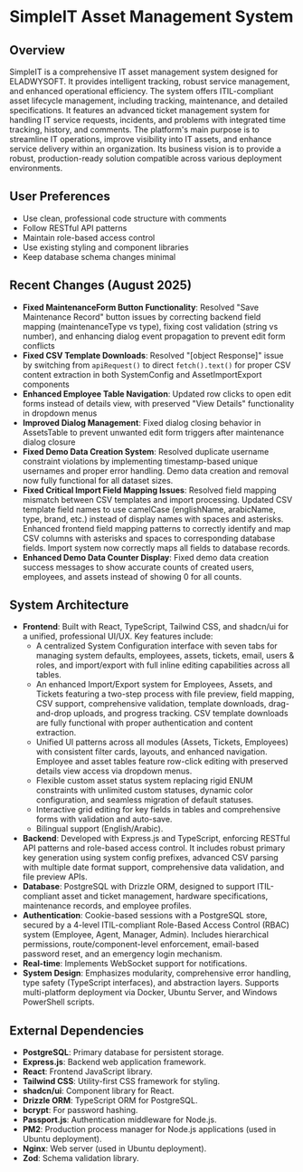 # SimpleIT Asset Management System

## Overview
SimpleIT is a comprehensive IT asset management system designed for ELADWYSOFT. It provides intelligent tracking, robust service management, and enhanced operational efficiency. The system offers ITIL-compliant asset lifecycle management, including tracking, maintenance, and detailed specifications. It features an advanced ticket management system for handling IT service requests, incidents, and problems with integrated time tracking, history, and comments. The platform's main purpose is to streamline IT operations, improve visibility into IT assets, and enhance service delivery within an organization. Its business vision is to provide a robust, production-ready solution compatible across various deployment environments.

## User Preferences
- Use clean, professional code structure with comments
- Follow RESTful API patterns
- Maintain role-based access control
- Use existing styling and component libraries
- Keep database schema changes minimal

## Recent Changes (August 2025)
- **Fixed MaintenanceForm Button Functionality**: Resolved "Save Maintenance Record" button issues by correcting backend field mapping (maintenanceType vs type), fixing cost validation (string vs number), and enhancing dialog event propagation to prevent edit form conflicts
- **Fixed CSV Template Downloads**: Resolved "[object Response]" issue by switching from `apiRequest()` to direct `fetch().text()` for proper CSV content extraction in both SystemConfig and AssetImportExport components
- **Enhanced Employee Table Navigation**: Updated row clicks to open edit forms instead of details view, with preserved "View Details" functionality in dropdown menus
- **Improved Dialog Management**: Fixed dialog closing behavior in AssetsTable to prevent unwanted edit form triggers after maintenance dialog closure
- **Fixed Demo Data Creation System**: Resolved duplicate username constraint violations by implementing timestamp-based unique usernames and proper error handling. Demo data creation and removal now fully functional for all dataset sizes.
- **Fixed Critical Import Field Mapping Issues**: Resolved field mapping mismatch between CSV templates and import processing. Updated CSV template field names to use camelCase (englishName, arabicName, type, brand, etc.) instead of display names with spaces and asterisks. Enhanced frontend field mapping patterns to correctly identify and map CSV columns with asterisks and spaces to corresponding database fields. Import system now correctly maps all fields to database records.
- **Enhanced Demo Data Counter Display**: Fixed demo data creation success messages to show accurate counts of created users, employees, and assets instead of showing 0 for all counts.

## System Architecture
- **Frontend**: Built with React, TypeScript, Tailwind CSS, and shadcn/ui for a unified, professional UI/UX. Key features include:
    - A centralized System Configuration interface with seven tabs for managing system defaults, employees, assets, tickets, email, users & roles, and import/export with full inline editing capabilities across all tables.
    - An enhanced Import/Export system for Employees, Assets, and Tickets featuring a two-step process with file preview, field mapping, CSV support, comprehensive validation, template downloads, drag-and-drop uploads, and progress tracking. CSV template downloads are fully functional with proper authentication and content extraction.
    - Unified UI patterns across all modules (Assets, Tickets, Employees) with consistent filter cards, layouts, and enhanced navigation. Employee and asset tables feature row-click editing with preserved details view access via dropdown menus.
    - Flexible custom asset status system replacing rigid ENUM constraints with unlimited custom statuses, dynamic color configuration, and seamless migration of default statuses.
    - Interactive grid editing for key fields in tables and comprehensive forms with validation and auto-save.
    - Bilingual support (English/Arabic).
- **Backend**: Developed with Express.js and TypeScript, enforcing RESTful API patterns and role-based access control. It includes robust primary key generation using system config prefixes, advanced CSV parsing with multiple date format support, comprehensive data validation, and file preview APIs.
- **Database**: PostgreSQL with Drizzle ORM, designed to support ITIL-compliant asset and ticket management, hardware specifications, maintenance records, and employee profiles.
- **Authentication**: Cookie-based sessions with a PostgreSQL store, secured by a 4-level ITIL-compliant Role-Based Access Control (RBAC) system (Employee, Agent, Manager, Admin). Includes hierarchical permissions, route/component-level enforcement, email-based password reset, and an emergency login mechanism.
- **Real-time**: Implements WebSocket support for notifications.
- **System Design**: Emphasizes modularity, comprehensive error handling, type safety (TypeScript interfaces), and abstraction layers. Supports multi-platform deployment via Docker, Ubuntu Server, and Windows PowerShell scripts.

## External Dependencies
- **PostgreSQL**: Primary database for persistent storage.
- **Express.js**: Backend web application framework.
- **React**: Frontend JavaScript library.
- **Tailwind CSS**: Utility-first CSS framework for styling.
- **shadcn/ui**: Component library for React.
- **Drizzle ORM**: TypeScript ORM for PostgreSQL.
- **bcrypt**: For password hashing.
- **Passport.js**: Authentication middleware for Node.js.
- **PM2**: Production process manager for Node.js applications (used in Ubuntu deployment).
- **Nginx**: Web server (used in Ubuntu deployment).
- **Zod**: Schema validation library.